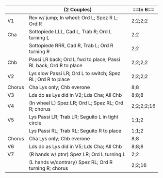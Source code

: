 ||(2 Couples) |==In 6==|
|-----|----|-----|
|V1| Rev w/ jump; In wheel: Ord L; Spez R L; Ord R |2;2;2;2|
|Cha| Sottopiede LLL, Cad L, Trab R; Ord L turning L |2;2|
||Sottopiede RRR, Cad R, Trab L; Ord R turning R |2;2|
|Chb| Passi LR back; Ord L fwd to place; Passi RL back; Ord R to place |2;2;2;2|
|V2| Lys slow Passi LR; Ord L to switch; Spez RL; Ord R to place |2;2;2;2|
|Chorus|Cha Lys only; Chb everone |8;8|
|V3| Lds do as Lys did in V2; Lds Cha; All Chb |8;8;8| 
|V4| (In wheel L) Spez LR; Ord L; Spez RL; Ord R; chorus |2;2;2;2;16|
|V5| Lys Passi LR; Trab LR; Seguito L in tight circle |1;1;2|
||Lys Passi RL; Trab RL; Seguito R to place |1;1;2|
|Chorus|Cha Lys only; Chb everone |8;8|
|V6| Lds do as Lys did in V5; Lds Cha; All Chb |8;8;8|
|V7| (R hands w/ ptnr) Spez LR; Ord L turning L |2;2|
||(L hands w/contrary) Spez RL; Ord R turning R; chorus |2;2;16|
